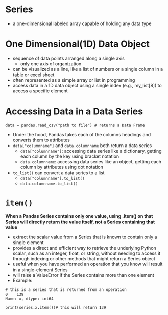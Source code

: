 # Series
- a one-dimensional labeled array capable of holding any data type

# One Dimensional(1D) Data Object
- sequence of data points arranged along a single axis
    - only one axis of organization
- can be visualized as a line, like a list of numbers or a single column in a table or excel sheet
- often represented as a simple array or list in programming
- access data in a 1D data object using a single index (e.g., my_list[8]) to access a specific element

# Accessing Data in a Data Series
```
data = pandas.read_csv("path to file") # returns a Data Frame
```
- Under the hood, Pandas takes each of the columns headings and converts them to attributes
- `data["columnname"]` and `data.columnname` both return a data series
    - `data["columnname"]`: accessing data series like a dictionary, getting each column by the key using bracket notation
    - `data.columnname`: accessing data series like an object, getting each column by attributes using dot notation
- `to_list()` can convert a data series to a list
    - `data["columnname"].to_list()`
    - `data.columnname.to_list()`




# `item()`
**When a Pandas Series contains only one value, using .item() on that Series will directly return the value itself, not a Series containing that value**
- extract the scalar value from a Series that is known to contain only a single element
- provides a direct and efficient way to retrieve the underlying Python scalar, such as an integer, float, or string, without needing to access it through indexing or other methods that might return a Series object
- useful when you have performed an operation that you know will result in a single-element Series
- will raise a ValueError if the Series contains more than one element
- Example:
```
# this is a series that is returned from an operation
0    139
Name: x, dtype: int64

print(series.x.item())# this will return 139
```